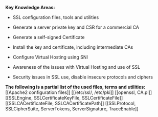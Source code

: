 **Key Knowledge Areas:**

- SSL configuration files, tools and utilities

- Generate a server private key and CSR for a commercial CA

- Generate a self-signed Certificate

- Install the key and certificate, including intermediate CAs

- Configure Virtual Hosting using SNI

- Awareness of the issues with Virtual Hosting and use of SSL

- Security issues in SSL use, disable insecure protocols and ciphers

**The following is a partial list of the used files, terms and utilities:**
[[Apache2 configuration files]]
[[/etc/ssl/, /etc/pki]]
[[openssl, CA.pl]]
[[SSLEngine, SSLCertificateKeyFile, SSLCertificateFile]]
[[SSLCACertificateFile, SSLCACertificatePath]]
[[SSLProtocol, SSLCipherSuite, ServerTokens, ServerSignature, TraceEnable]]
